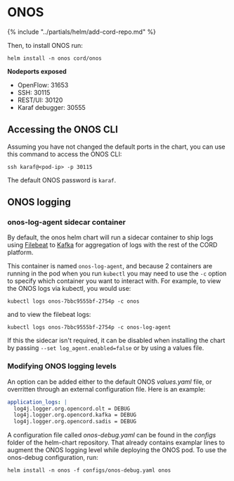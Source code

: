 # ONOS

{% include "../partials/helm/add-cord-repo.md" %}

Then, to install ONOS run:

```shell
helm install -n onos cord/onos
```

**Nodeports exposed**

* OpenFlow: 31653
* SSH: 30115
* REST/UI: 30120
* Karaf debugger: 30555

## Accessing the ONOS CLI

Assuming you have not changed the default ports in the chart,
you can use this command to access the ONOS CLI:

```shell
ssh karaf@<pod-ip> -p 30115
```

The default ONOS password is `karaf`.

## ONOS logging

### onos-log-agent sidecar container

By default, the onos helm chart will run a sidecar container to ship logs using
[Filebeat](https://www.elastic.co/guide/en/beats/filebeat/current/index.html)
to [Kafka](kafka.md) for aggregation of logs with the rest of the CORD
platform.

This container is named `onos-log-agent`, and because 2 containers are running
in the pod when you run `kubectl` you may need to use the `-c` option to
specify which container you want to interact with.  For example, to view the
ONOS logs via kubectl, you would use:

```shell
kubectl logs onos-7bbc9555bf-2754p -c onos
```

and to view the filebeat logs:

```shell
kubectl logs onos-7bbc9555bf-2754p -c onos-log-agent
```

If this the sidecar isn't required, it can be disabled when installing the
chart by passing `--set log_agent.enabled=false` or by using a values file.

### Modifying ONOS logging levels

An option can be added either to the default ONOS *values.yaml* file, or
overritten through an external configuration file. Here is an example:

```yaml
application_logs: |
  log4j.logger.org.opencord.olt = DEBUG
  log4j.logger.org.opencord.kafka = DEBUG
  log4j.logger.org.opencord.sadis = DEBUG
```

A configuration file called *onos-debug.yaml* can be found in the *configs* folder of the helm-chart repository. That already contains examplar lines to augment the ONOS logging level while deploying the ONOS pod. To use the onos-debug configuration, run:

```shell
helm install -n onos -f configs/onos-debug.yaml onos
```
